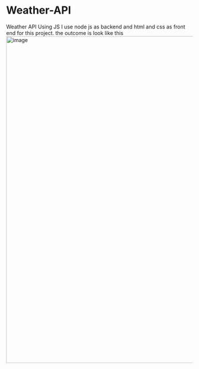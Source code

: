 # Weather-API
Weather API Using JS 
I use node js as backend and html and css as front end for this project.
the outcome is look like this
<img width="1905" height="883" alt="image" src="https://github.com/user-attachments/assets/292d8a14-6cdc-422b-b817-aec6e1782d3b" />
